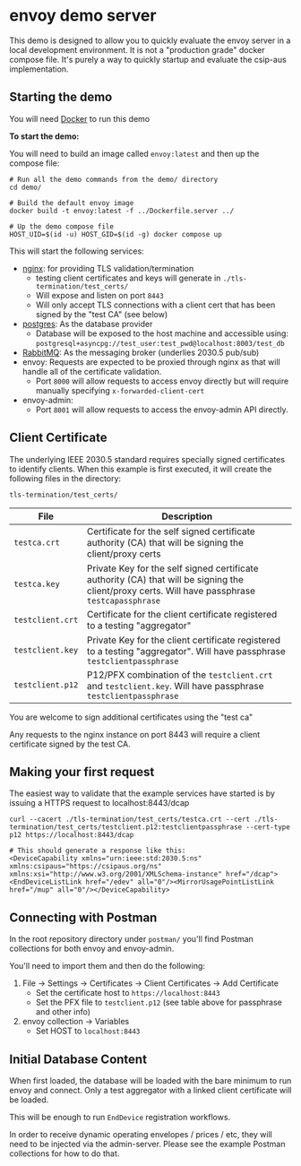 # envoy demo server

This demo is designed to allow you to quickly evaluate the envoy server in a local development environment. It is not a "production grade" docker compose file. It's purely a way to quickly startup and evaluate the csip-aus implementation.

## Starting the demo

You will need [Docker](https://www.docker.com/) to run this demo

**To start the demo:**

You will need to build an image called `envoy:latest` and then up the compose file:

```
# Run all the demo commands from the demo/ directory
cd demo/

# Build the default envoy image
docker build -t envoy:latest -f ../Dockerfile.server ../

# Up the demo compose file
HOST_UID=$(id -u) HOST_GID=$(id -g) docker compose up
```

This will start the following services:
* [nginx](https://nginx.org/): for providing TLS validation/termination 
    * testing client certificates and keys will generate in `./tls-termination/test_certs/`
    * Will expose and listen on port `8443`
    * Will only accept TLS connections with a client cert that has been signed by the "test CA" (see below)
* [postgres](https://www.postgresql.org/): As the database provider
    * Database will be exposed to the host machine and accessible using: `postgresql+asyncpg://test_user:test_pwd@localhost:8003/test_db`
* [RabbitMQ](https://www.rabbitmq.com/): As the messaging broker (underlies 2030.5 pub/sub)
* envoy: Requests are expected to be proxied through nginx as that will handle all of the certificate validation.
    *  Port `8000` will allow requests to access envoy directly but will require manually specifying `x-forwarded-client-cert`
* envoy-admin:
    * Port `8001` will allow requests to access the envoy-admin API directly.


## Client Certificate

The underlying IEEE 2030.5 standard requires specially signed certificates to identify clients. When this example is first executed, it will create the following files in the directory: 

`tls-termination/test_certs/`

| File | Description |
|------|-------------|
| `testca.crt` | Certificate for the self signed certificate authority (CA) that will be signing the client/proxy certs |
| `testca.key` | Private Key for the self signed certificate authority (CA) that will be signing the client/proxy certs. Will have passphrase `testcapassphrase` |
| `testclient.crt` | Certificate for the client certificate registered to a testing "aggregator" |
| `testclient.key` | Private Key for the client certificate registered to a testing "aggregator". Will have passphrase `testclientpassphrase` |
| `testclient.p12` | P12/PFX combination of the `testclient.crt` and `testclient.key`. Will have passphrase `testclientpassphrase` |

You are welcome to sign additional certificates using the "test ca"

Any requests to the nginx instance on port 8443 will require a client certificate signed by the test CA.

## Making your first request

The easiest way to validate that the example services have started is by issuing a HTTPS request to localhost:8443/dcap

```
curl --cacert ./tls-termination/test_certs/testca.crt --cert ./tls-termination/test_certs/testclient.p12:testclientpassphrase --cert-type p12 https://localhost:8443/dcap

# This should generate a response like this:
<DeviceCapability xmlns="urn:ieee:std:2030.5:ns" xmlns:csipaus="https://csipaus.org/ns" xmlns:xsi="http://www.w3.org/2001/XMLSchema-instance" href="/dcap"><EndDeviceListLink href="/edev" all="0"/><MirrorUsagePointListLink href="/mup" all="0"/></DeviceCapability>
```

## Connecting with Postman

In the root repository directory under `postman/` you'll find Postman collections for both envoy and envoy-admin. 

You'll need to import them and then do the following:
1. File -> Settings -> Certificates -> Client Certificates -> Add Certificate
    * Set the certificate host to `https://localhost:8443`
    * Set the PFX file to `testclient.p12` (see table above for passphrase and other info)
2. envoy collection -> Variables
    * Set HOST to `localhost:8443`


## Initial Database Content

When first loaded, the database will be loaded with the bare minimum to run envoy and connect. Only a test aggregator with a linked client certificate will be loaded.

This will be enough to run `EndDevice` registration workflows.

In order to receive dynamic operating envelopes / prices / etc, they will need to be injected via the admin-server. Please see the example Postman collections for how to do that.